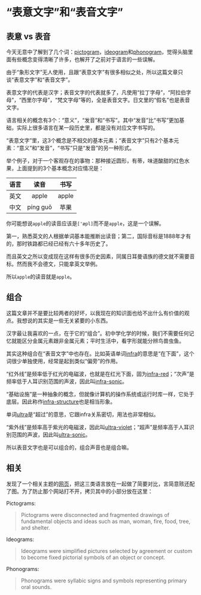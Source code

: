 # “表意文字”和“表音文字”



## 表意 vs 表音

今天无意中了解到了几个词：[pictogram][pictogram]，[ideogram][ideogram]和[phonogram][phonogram]，觉得头脑里面有些概念变得清晰了许多，也解开了之前对于语言的一些误解。

由于“象形文字”无人使用，且跟“表意文字”有很多相似之处，所以这篇文章只谈“表意文字”和“表音文字”。

表意文字的代表是汉字；表音文字的代表就多了，凡使用“拉丁字母”，“阿拉伯字母”，“西里尔字母”，“梵文字母”等的，全是表音文字。日文里的“假名”也是表音文字。

语言相关的概念有3个：“意义”，“发音”和“书写”。其中“发音”比“书写”更加基础，实际上很多语言在某一段历史里，都是没有对应文字书写的。

“表意文字”里，这3个概念是不相交的基本元素；“表音文字”只有2个基本元素：“意义”和“发音”，“书写”只是“发音”的另一种形式。

举个例子，对于一个客观存在的事物：那种接近圆形，有蒂，味道酸甜的红色水果，上面提到的3个基本概念对应情况是：

| 语言 | 读音     | 书写  |
|:----:|:--------:|:-----:|
| 英文 | apple    | apple |
| 中文 | píng guǒ | 苹果  |

你可能想说`apple`的读音应该是`['æpl]`而不是`apple`，这是一个误解。

第一，熟悉英文的人根据单词基本能推断出读音；第二，国际音标是1888年才有的，那时铁路都已经已经有六十多年历史了。

而且英文之所以变成现在这样有很多历史因素，同属日耳曼语族的德文就不需要音标。然而我不会德文，只能拿英文举例。

所以`apple`的读音就是`apple`。


## 组合

这篇文章并不是要比较两者的好坏，以我现在的知识面也给不出什么有价值的观点。我想说的其实是一些无关紧要的小东西。

汉字最让我喜欢的一点，在于它的“组合”。初中学化学的时候，我们不需要任何记忆就能区分金属元素跟非金属元素；平时生活中，看字形就能分辨鸟兽虫鱼。

其实这种组合在“表音文字”中也存在。比如英语单词[infra][infra]的意思是“在下面”，这个词很少单独使用，经常是起到类似“偏旁”的作用。

“红外线”是频率低于红光的电磁波，也就是在红光下面，固为[infra-red][infrared]；“次声”是频率低于人耳识别范围的声波，因此叫[infra-sonic][infrasonic]。

“基础设施”是一种抽象的概念，但就像计算机的操作系统或运行时库一样，它处于底层。因此称作[infra-structure][infrastructure]也是相当形象。

单词[ultra][ultra]是“超过”的意思，它跟infra关系密切，用法也非常相似。

“紫外线”是频率高于紫光的电磁波，因此叫[ultra-violet][ultraviolet]；“超声”是频率高于人耳识别范围的声波，因此叫[ultra-sonic][ultrasonic]。

所以表音文字也是可以组合的，组合声音也是组合嘛。


## 相关

发现了一个相关主题的[网页][relatedsite]，把这三类语言放在一起做了简要对比，言简意赅还配了图。为了防止那个网站打不开，拷贝其中的小部分放在这里：

Pictograms:

> Pictograms were disconnected and fragmented drawings of fundamental objects and ideas such as man, woman, fire, food, tree, and shelter.

Ideograms:

> Ideograms were simplified pictures selected by agreement or custom to become fixed pictorial symbols of an object or concept.

Phonograms:

> Phonograms were syllabic signs and symbols representing primary oral sounds.


[pictogram]: http://cn.bing.com/dict/search?q=pictogram
[ideogram]: http://cn.bing.com/dict/search?q=ideogram
[phonogram]: http://cn.bing.com/dict/search?q=phonogram
[infra]: http://cn.bing.com/dict/search?q=infra
[ultra]: http://cn.bing.com/dict/search?q=ultra
[infrared]: http://cn.bing.com/dict/search?q=infrared
[infrasonic]: http://cn.bing.com/dict/search?q=infrasonic
[ultraviolet]: http://cn.bing.com/dict/search?q=ultraviolet
[ultrasonic]: http://cn.bing.com/dict/search?q=ultrasonic
[infrastructure]: http://cn.bing.com/dict/search?q=infrastructure
[relatedsite]: http://www.csun.edu/~pjd77408/DrD/Art461/MotionLecture/Pictograms_Ideograms.htm>

